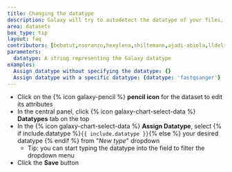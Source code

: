 ```yaml
---
title: Changing the datatype
description: Galaxy will try to autodetect the datatype of your files, but you may need to manually set this occasionally.
area: datasets
box_type: tip
layout: faq
contributors: [bebatut,nsoranzo,hexylena,shiltemann,ajadi-abiola,lldelisle,nekrut]
parameters:
  datatype: A string representing the Galaxy datatype
examples:
  Assign datatype without specifying the datatype: {}
  Assign datatype with a specific datatype: {datatype: 'fastqsanger'}
---
```


* Click on the {% icon galaxy-pencil %} **pencil icon** for the dataset to edit its attributes
* In the central panel, click {% icon galaxy-chart-select-data %} **Datatypes** tab on the top
* In the {% icon galaxy-chart-select-data %} **Assign Datatype**, select {% if include.datatype %}`{{ include.datatype }}`{% else %} your desired datatype {% endif %} from "*New type*" dropdown  
  - Tip: you can start typing the datatype into the field to filter the dropdown menu
* Click the **Save** button
